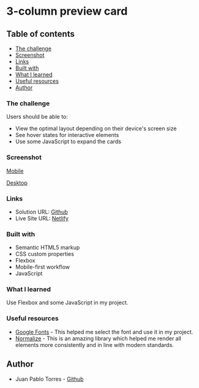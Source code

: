 # 3-column preview card

## Table of contents

  - [The challenge](#the-challenge)
  - [Screenshot](#screenshot)
  - [Links](#links)
  - [Built with](#built-with)
  - [What I learned](#what-i-learned)
  - [Useful resources](#useful-resources)
  - [Author](#author)

### The challenge

Users should be able to:

- View the optimal layout depending on their device's screen size
- See hover states for interactive elements
- Use some JavaScript to expand the cards

### Screenshot

[Mobile](images/mobile.png)

[Desktop](images/desktop.png)

### Links

- Solution URL: [Github](https://github.com/juanptsanchez/3-column-cards)
- Live Site URL: [Netlify](https://3-column-card-landing.netlify.app/)

### Built with

- Semantic HTML5 markup
- CSS custom properties
- Flexbox
- Mobile-first workflow
- JavaScript

### What I learned

Use Flexbox and some JavaScript in my project. 

### Useful resources

- [Google Fonts](https://fonts.google.com/) - This helped me select the font and use it in my project.
- [Normalize](https://necolas.github.io/normalize.css/) - This is an amazing library which helped me render all elements more consistently and in line with modern standards.

## Author

- Juan Pablo Torres - [Github](https://github.com/juanptsanchez)
